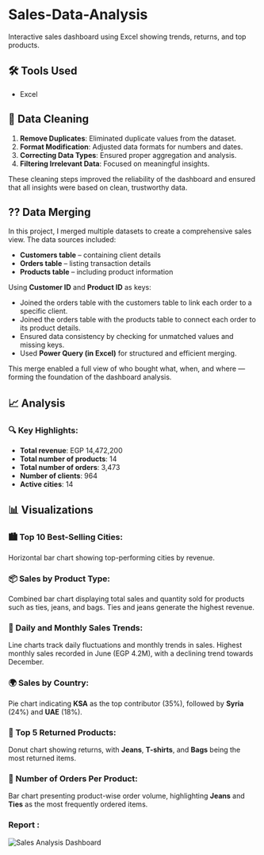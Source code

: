# Sales-Data-Analysis
Interactive sales dashboard using Excel showing trends, returns, and top products.

## 🛠️ Tools Used
- Excel

## 🧹 Data Cleaning
1. **Remove Duplicates**: Eliminated duplicate values from the dataset.
2. **Format Modification**: Adjusted data formats for numbers and dates.
3. **Correcting Data Types**: Ensured proper aggregation and analysis.
4. **Filtering Irrelevant Data**: Focused on meaningful insights.

These cleaning steps improved the reliability of the dashboard and ensured that all insights were based on clean, trustworthy data.

## ?? Data Merging
In this project, I merged multiple datasets to create a comprehensive sales view. The data sources included:

- **Customers table** – containing client details  
- **Orders table** – listing transaction details  
- **Products table** – including product information

Using **Customer ID** and **Product ID** as keys:

- Joined the orders table with the customers table to link each order to a specific client.
- Joined the orders table with the products table to connect each order to its product details.
- Ensured data consistency by checking for unmatched values and missing keys.
- Used **Power Query (in Excel)** for structured and efficient merging.

This merge enabled a full view of who bought what, when, and where — forming the foundation of the dashboard analysis.

## 📈 Analysis

### 🔍 Key Highlights:
- **Total revenue**: EGP 14,472,200
- **Total number of products**: 14
- **Total number of orders**: 3,473
- **Number of clients**: 964
- **Active cities**: 14

## 📊 Visualizations

### 🏙️ Top 10 Best-Selling Cities:
Horizontal bar chart showing top-performing cities by revenue.

### 📦 Sales by Product Type:
Combined bar chart displaying total sales and quantity sold for products such as ties, jeans, and bags. Ties and jeans generate the highest revenue.

### 📅 Daily and Monthly Sales Trends:
Line charts track daily fluctuations and monthly trends in sales. Highest monthly sales recorded in June (EGP 4.2M), with a declining trend towards December.

### 🌍 Sales by Country:
Pie chart indicating **KSA** as the top contributor (35%), followed by **Syria** (24%) and **UAE** (18%).

### 🔄 Top 5 Returned Products:
Donut chart showing returns, with **Jeans**, **T-shirts**, and **Bags** being the most returned items.

### 🧾 Number of Orders Per Product:
Bar chart presenting product-wise order volume, highlighting **Jeans** and **Ties** as the most frequently ordered items.

### Report :
![Sales Analysis Dashboard](https://github.com/user-attachments/assets/f6816515-5e3a-4344-b650-2aea1e64ad2a)

